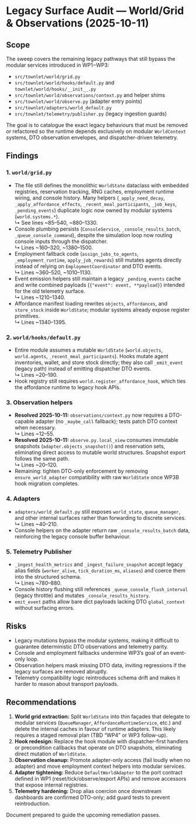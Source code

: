 # Legacy Surface Audit — World/Grid & Observations (2025-10-11)

## Scope
The sweep covers the remaining legacy pathways that still bypass the modular
services introduced in WP1‒WP3:

- `src/townlet/world/grid.py`
- `src/townlet/world/hooks/default.py` and `townlet/world/hooks/__init__.py`
- `src/townlet/world/observations/context.py` and helper shims
- `src/townlet/world/observe.py` (adapter entry points)
- `src/townlet/adapters/world_default.py`
- `src/townlet/telemetry/publisher.py` (legacy ingestion guards)

The goal is to catalogue the exact legacy behaviours that must be removed or
refactored so the runtime depends exclusively on modular `WorldContext`
systems, DTO observation envelopes, and dispatcher-driven telemetry.

## Findings

### 1. `world/grid.py`
- The file still defines the monolithic `WorldState` dataclass with embedded
  registries, reservation tracking, RNG caches, employment runtime wiring, and
  console history. Many helpers (`_apply_need_decay`, `_apply_affordance_effects`,
  `_recent_meal_participants`, `_job_keys`, `_pending_events`) duplicate logic now
  owned by modular systems (`world.systems.*`).  
  ↳ See lines ~85–540, ~880–1330.
- Console plumbing persists (`ConsoleService`, `_console_results_batch`,
  `_queue_console_command`), despite the simulation loop now routing console
  inputs through the dispatcher.  
  ↳ Lines ~160–320, ~1380–1500.
- Employment fallback code (`assign_jobs_to_agents`, `_employment_runtime`,
  `apply_job_rewards`) still mutates agents directly instead of relying on
  `EmploymentCoordinator` and DTO events.  
  ↳ Lines ~360–520, ~1010–1130.
- Event emission helpers still maintain a legacy `_pending_events` cache and
  write combined payloads (`{"event": event, **payload}`) intended for the old
  telemetry surface.  
  ↳ Lines ~1210–1340.
- Affordance manifest loading rewrites `objects`, `affordances`, and
  `store_stock` inside `WorldState`; modular systems already expose register
  primitives.  
  ↳ Lines ~1340–1395.

### 2. `world/hooks/default.py`
- Entire module assumes a mutable `WorldState` (`world.objects`, `world.agents`,
  `_recent_meal_participants`). Hooks mutate agent inventories, wallet, and
  store stock directly; they also call `_emit_event` (legacy path) instead of
  emitting dispatcher DTO events.  
  ↳ Lines ~20–190.
- Hook registry still requires `world.register_affordance_hook`, which ties the
  affordance runtime to legacy hook APIs.

### 3. Observation helpers
- **Resolved 2025-10-11:** `observations/context.py` now requires a
  DTO-capable adapter (no `_maybe_call` fallback); tests patch DTO context when
  necessary.  
  ↳ Lines ~12–55.
- **Resolved 2025-10-11:** `observe.py.local_view` consumes immutable snapshots
  (`adapter.objects_snapshot()`) and reservation sets, eliminating direct access
  to mutable world structures. Snapshot export follows the same path.  
  ↳ Lines ~20–120.
- Remaining: tighten DTO-only enforcement by removing `ensure_world_adapter`
  compatibility with raw `WorldState` once WP3B hook migration completes.

### 4. Adapters
- `adapters/world_default.py` still exposes `world_state`, `queue_manager`, and
  other internal surfaces rather than forwarding to discrete services.  
  ↳ Lines ~40–210.
- Console helpers on the adapter return raw `_console_results_batch` data,
  reinforcing the legacy console buffer behaviour.

### 5. Telemetry Publisher
- `_ingest_health_metrics` and `_ingest_failure_snapshot` accept legacy alias
  fields (`worker_alive`, `tick_duration_ms`, `aliases`) and coerce them into
  the structured schema.  
  ↳ Lines ~780–880.
- Console history flushing still references `_queue_console_flush_interval`
  (legacy throttle) and mutates `_console_results_history`.
- `emit_event` paths allow bare dict payloads lacking DTO `global_context`
  without surfacing errors.

## Risks
- Legacy mutations bypass the modular systems, making it difficult to guarantee
  deterministic DTO observations and telemetry parity.
- Console and employment fallbacks undermine WP3’s goal of an event-only loop.
- Observation helpers mask missing DTO data, inviting regressions if the legacy
  surfaces are removed abruptly.
- Telemetry compatibility logic reintroduces schema drift and makes it harder
  to reason about transport payloads.

## Recommendations
1. **World grid extraction:** Split `WorldState` into thin façades that delegate
   to modular services (`QueueManager`, `AffordanceRuntimeService`, etc.) and
   delete the internal caches in favour of runtime adapters. This likely
   requires a staged removal plan (TBD “WP4” or WP3 follow-up).
2. **Hook redesign:** Replace the hook module with dispatcher-first handlers or
   precondition callbacks that operate on DTO snapshots, eliminating direct
   mutation of `WorldState`.
3. **Observation cleanup:** Promote adapter-only access (fail loudly when no
   adapter) and move employment context helpers into modular services.
4. **Adapter tightening:** Reduce `DefaultWorldAdapter` to the port contract
   defined in WP1 (reset/tick/observe/export APIs) and remove accessors that
   expose internal registries.
5. **Telemetry hardening:** Drop alias coercion once downstream dashboards are
   confirmed DTO-only; add guard tests to prevent reintroduction.

Document prepared to guide the upcoming remediation passes.
